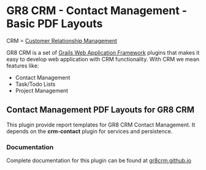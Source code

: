 # GR8 CRM - Contact Management - Basic PDF Layouts

CRM = [Customer Relationship Management](http://en.wikipedia.org/wiki/Customer_relationship_management)

GR8 CRM is a set of [Grails Web Application Framework](http://www.grails.org/)
plugins that makes it easy to develop web application with CRM functionality.
With CRM we mean features like:

- Contact Management
- Task/Todo Lists
- Project Management


## Contact Management PDF Layouts for GR8 CRM
This plugin provide report templates for GR8 CRM Contact Management.
It depends on the **crm-contact** plugin for services and persistence.

### Documentation

Complete documentation for this plugin can be found at [gr8crm.github.io](http://gr8crm.github.io/plugins/crm-contact-pdf/)
